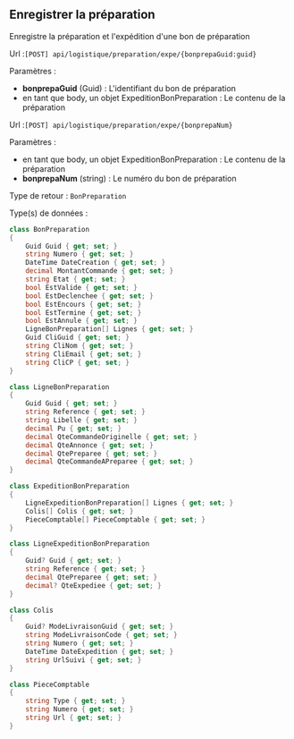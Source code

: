 ## <span id='saisiepreparation'>Enregistrer la préparation</span>

Enregistre la préparation et l'expédition d'une bon de préparation

Url :`[POST] api/logistique/preparation/expe/{bonprepaGuid:guid}`

Paramètres : 

- **bonprepaGuid** (Guid) : L'identifiant du bon de préparation
- en tant que body, un objet ExpeditionBonPreparation : Le contenu de la préparation

Url :`[POST] api/logistique/preparation/expe/{bonprepaNum}`

Paramètres : 

- en tant que body, un objet ExpeditionBonPreparation : Le contenu de la préparation
- **bonprepaNum** (string) : Le numéro du bon de préparation

Type de retour : `BonPreparation`

Type(s) de données :

```csharp
class BonPreparation
{
	Guid Guid { get; set; }
	string Numero { get; set; }
	DateTime DateCreation { get; set; }
	decimal MontantCommande { get; set; }
	string Etat { get; set; }
	bool EstValide { get; set; }
	bool EstDeclenchee { get; set; }
	bool EstEncours { get; set; }
	bool EstTermine { get; set; }
	bool EstAnnule { get; set; }
	LigneBonPreparation[] Lignes { get; set; }
	Guid CliGuid { get; set; }
	string CliNom { get; set; }
	string CliEmail { get; set; }
	string CliCP { get; set; }
}

class LigneBonPreparation
{
	Guid Guid { get; set; }
	string Reference { get; set; }
	string Libelle { get; set; }
	decimal Pu { get; set; }
	decimal QteCommandeOriginelle { get; set; }
	decimal QteAnnonce { get; set; }
	decimal QtePreparee { get; set; }
	decimal QteCommandeAPreparee { get; set; }
}

class ExpeditionBonPreparation
{
	LigneExpeditionBonPreparation[] Lignes { get; set; }
	Colis[] Colis { get; set; }
	PieceComptable[] PieceComptable { get; set; }
}

class LigneExpeditionBonPreparation
{
	Guid? Guid { get; set; }
	string Reference { get; set; }
	decimal QtePreparee { get; set; }
	decimal? QteExpediee { get; set; }
}

class Colis
{
	Guid? ModeLivraisonGuid { get; set; }
	string ModeLivraisonCode { get; set; }
	string Numero { get; set; }
	DateTime DateExpedition { get; set; }
	string UrlSuivi { get; set; }
}

class PieceComptable
{
	string Type { get; set; }
	string Numero { get; set; }
	string Url { get; set; }
}

```
